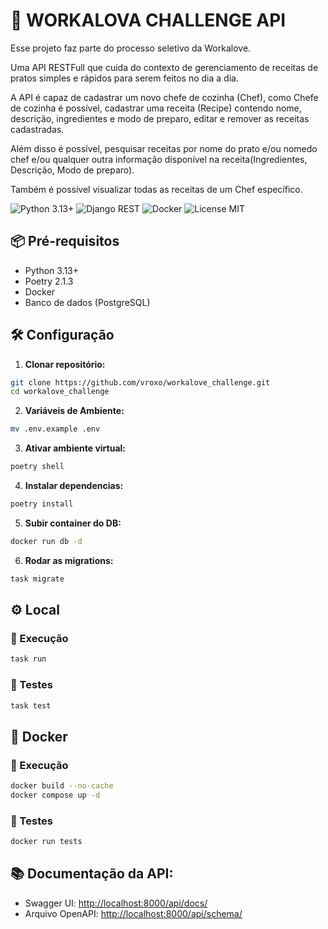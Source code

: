 # 🐍 WORKALOVA CHALLENGE API

  Esse projeto faz parte do processo seletivo da Workalove.

  Uma API RESTFull que cuida do contexto de gerenciamento de receitas de pratos simples e rápidos para serem feitos no dia a dia.

  A API é capaz de cadastrar um novo chefe de cozinha (Chef), como Chefe de cozinha é possível, cadastrar uma receita (Recipe) contendo nome, descrição, ingredientes e modo de preparo, editar e remover as receitas cadastradas.

  Além disso é possível, pesquisar receitas por nome do prato e/ou nomedo chef e/ou qualquer outra informação disponível na receita(Ingredientes, Descrição, Modo de preparo).

  Também é possível visualizar todas as receitas de um Chef específico.


![Python 3.13+](https://img.shields.io/badge/Python-3.13%2B-3776AB?logo=python&logoColor=white&style=for-the-badge)
![Django REST](https://img.shields.io/badge/Django%20REST%20Framework-3.16%2B-092E20?logo=django&logoColor=white&style=for-the-badge)
![Docker](https://img.shields.io/badge/Docker-2496ED?style=for-the-badge&logo=docker&logoColor=white)
![License MIT](https://img.shields.io/badge/License-MIT-yellow?style=for-the-badge&logo=opensourceinitiative&logoColor=white)

## 📦 Pré-requisitos

- Python 3.13+
- Poetry 2.1.3
- Docker
- Banco de dados (PostgreSQL)

## 🛠️ Configuração

1. **Clonar repositório:**
```bash
git clone https://github.com/vroxo/workalove_challenge.git
cd workalove_challenge
```

2. **Variáveis de Ambiente:**
```bash
mv .env.example .env
```

3. **Ativar ambiente virtual:**
```bash
poetry shell
```

4. **Instalar dependencias:**
```bash
poetry install
```

5. **Subir container do DB:**
```bash
docker run db -d
```

6. **Rodar as migrations:**
```bash
task migrate
```

## ⚙️ Local
### 🚀 Execução
```bash
task run
```

### 🧪 Testes
```bash
task test 
```

## 🐳 Docker
### 🚀 Execução
```bash
docker build --no-cache
docker compose up -d
```

### 🧪 Testes
```bash
docker run tests
```

## 📚 Documentação da API:
- Swagger UI: [http://localhost:8000/api/docs/](http://localhost:8000/api/docs/)
- Arquivo OpenAPI: [http://localhost:8000/api/schema/](http://localhost:8000/api/schema/)

